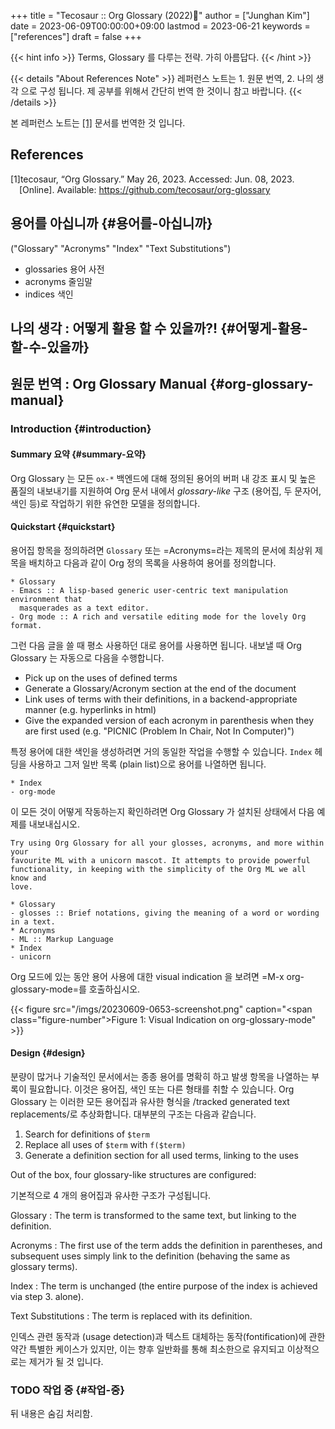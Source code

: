 +++
title = "Tecosaur :: Org Glossary (2022)🌱"
author = ["Junghan Kim"]
date = 2023-06-09T00:00:00+09:00
lastmod = 2023-06-21
keywords = ["references"]
draft = false
+++

{{< hint info >}}
Terms, Glossary 를 다루는 전략. 가히 아름답다.
{{< /hint >}}

<!--more-->

{{< details "About References Note" >}}
레퍼런스 노트는 1. 원문 번역, 2. 나의 생각 으로 구성 됩니다. 제 공부를 위해서
간단히 번역 한 것이니 참고 바랍니다.
{{< /details >}}

본 레퍼런스 노트는 <a href="#citeproc_bib_item_1">[1]</a> 문서를 번역한 것 입니다.

## References

<style>.csl-left-margin{float: left; padding-right: 0em;}
 .csl-right-inline{margin: 0 0 0 1em;}</style><div class="csl-bib-body">
  <div class="csl-entry"><a id="citeproc_bib_item_1"></a>
    <div class="csl-left-margin">[1]</div><div class="csl-right-inline">tecosaur, “Org Glossary.” May 26, 2023. Accessed: Jun. 08, 2023. [Online]. Available: <a href="https://github.com/tecosaur/org-glossary">https://github.com/tecosaur/org-glossary</a></div>
  </div>
</div>


## 용어를 아십니까 {#용어를-아십니까}

("Glossary" "Acronyms" "Index" "Text Substitutions")

-   glossaries 용어 사전
-   acronyms 줄임말
-   indices 색인


## <span class="underline">나의 생각</span> : 어떻게 활용 할 수 있을까?! {#어떻게-활용-할-수-있을까}


## <span class="underline">원문 번역</span> : Org Glossary Manual {#org-glossary-manual}


### Introduction {#introduction}


#### Summary 요약 {#summary-요약}

Org Glossary 는 모든 `ox-*` 백엔드에 대해 정의된 용어의 버퍼 내 강조 표시 및 높은
품질의 내보내기를 지원하여 Org 문서 내에서 _glossary-like_ 구조 (용어집, 두
문자어, 색인 등)로 작업하기 위한 유연한 모델을 정의합니다.


#### Quickstart {#quickstart}

용어집 항목을 정의하려면 `Glossary` 또는 =Acronyms=라는 제목의 문서에 최상위 제목을
배치하고 다음과 같이 Org 정의 목록을 사용하여 용어를 정의합니다.

```text
* Glossary
- Emacs :: A lisp-based generic user-centric text manipulation environment that
  masquerades as a text editor.
- Org mode :: A rich and versatile editing mode for the lovely Org format.
```

그런 다음 글을 쓸 때 평소 사용하던 대로 용어를 사용하면 됩니다. 내보낼 때 Org Glossary 는 자동으로 다음을 수행합니다.

-   Pick up on the uses of defined terms
-   Generate a Glossary/Acronym section at the end of the document
-   Link uses of terms with their definitions, in a backend-appropriate manner (e.g. hyperlinks in html)
-   Give the expanded version of each acronym in parenthesis when they are first used (e.g. "PICNIC (Problem In Chair, Not In Computer)")

특정 용어에 대한 색인을 생성하려면 거의 동일한 작업을 수행할 수 있습니다. `Index`
헤딩을 사용하고 그저 일반 목록 (plain list)으로 용어를 나열하면 됩니다.

```text
* Index
- org-mode
```

이 모든 것이 어떻게 작동하는지 확인하려면 Org Glossary 가 설치된 상태에서 다음 예제를 내보내십시오.

```text
Try using Org Glossary for all your glosses, acronyms, and more within your
favourite ML with a unicorn mascot. It attempts to provide powerful
functionality, in keeping with the simplicity of the Org ML we all know and
love.

* Glossary
- glosses :: Brief notations, giving the meaning of a word or wording in a text.
* Acronyms
- ML :: Markup Language
* Index
- unicorn
```

Org 모드에 있는 동안 용어 사용에 대한 visual indication 을 보려면 =M-x org-glossary-mode=를 호출하십시오.

{{< figure src="/imgs/20230609-0653-screenshot.png" caption="<span class=\"figure-number\">Figure 1: </span>Visual Indication on org-glossary-mode" >}}


#### Design {#design}

분량이 많거나 기술적인 문서에서는 종종 용어를 명확히 하고 발생 항목을 나열하는
부록이 필요합니다. 이것은 용어집, 색인 또는 다른 형태를 취할 수 있습니다. Org
Glossary 는 이러한 모든 용어집과 유사한 형식을 /tracked generated text
replacements/로 추상화합니다. 대부분의 구조는 다음과 같습니다.

1.  Search for definitions of `$term`
2.  Replace all uses of `$term` with `f($term)`
3.  Generate a definition section for all used terms, linking to the uses

Out of the box, four glossary-like structures are configured:

기본적으로 4 개의 용어집과 유사한 구조가 구성됩니다.

Glossary
: The term is transformed to the same text, but linking to the definition.

Acronyms
: The first use of the term adds the definition in parentheses, and subsequent uses simply link to the definition (behaving the same as glossary terms).

Index
: The term is unchanged (the entire purpose of the index is achieved via step 3. alone).

Text Substitutions
: The term is replaced with its definition.

인덱스 관련 동작과 (usage detection)과 텍스트 대체하는 동작(fontification)에
관한 약간 특별한 케이스가 있지만, 이는 향후 일반화를 통해 최소한으로 유지되고
이상적으로는 제거가 될 것 입니다.


### <span class="org-todo todo TODO">TODO</span> 작업 중 {#작업-중}

뒤 내용은 숨김 처리함.
